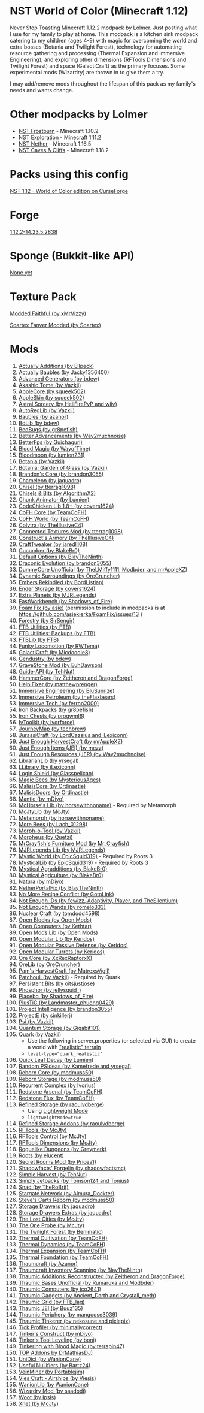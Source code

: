 NST World of Color (Minecraft 1.12)
============================

Never Stop Toasting Minecraft 1.12.2 modpack by Lolmer. Just posting what I use for my family to play at home. This modpack is a kitchen sink modpack catering to my children (ages 4-9) with magic for overcoming the world and extra bosses (Botania and Twilight Forest), technology for automating resource gathering and processing (Thermal Expansion and Immersive Engineering), and exploring other dimensions (RFTools Dimensions and Twilight Forest) and space (GalactiCraft) as the primary focuses. Some experimental mods (Wizardry) are thrown in to give them a try.

I may add/remove mods throughout the lifespan of this pack as my family's needs and wants change.

# Other modpacks by Lolmer
* [NST Frostburn](https://minecraft.curseforge.com/projects/nst-unofficial-frostburn) - Minecraft 1.10.2
* [NST Exploration](https://minecraft.curseforge.com/projects/nst-unofficial-exploration) - Minecraft 1.11.2
* [NST Nether](https://www.curseforge.com/minecraft/modpacks/nst-nether) - Minecraft 1.16.5
* [NST Caves & Cliffs](https://legacy.curseforge.com/minecraft/modpacks/nst-caves-cliffs) - Minecraft 1.18.2

# Packs using this config

[NST 1.12 - World of Color edition on CurseForge](https://minecraft.curseforge.com/projects/nst-world-of-color)


# Forge

[1.12.2-14.23.5.2838](http://files.minecraftforge.net/maven/net/minecraftforge/forge/index_1.12.2.html)

# Sponge (Bukkit-like API)

[None yet](http://files.minecraftforge.net/maven/org/spongepowered/spongeforge/)

# Texture Pack

[Modded Faithful (by xMrVizzy)](https://minecraft.curseforge.com/projects/modded-faithful)

[Soartex Fanver Modded (by Soartex)](https://minecraft.curseforge.com/projects/soartex-fanver-modded)

# Mods

1. [Actually Additions (by Ellpeck)](https://minecraft.curseforge.com/projects/actually-additions)
1. [Actually Baubles (by Jacky1356400)](https://minecraft.curseforge.com/projects/actually-baubles)
1. [Advanced Generators (by bdew)](https://minecraft.curseforge.com/mc-mods/223622)
1. [Akashic Tome (by Vazkii)](https://minecraft.curseforge.com/projects/akashic-tome)
1. [AppleCore (by squeek502)](https://minecraft.curseforge.com/projects/applecore)
1. [AppleSkin (by squeek502)](https://minecraft.curseforge.com/mc-mods/248787)
1. [Astral Sorcery (by HellFirePvP and wiiv)](https://minecraft.curseforge.com/projects/astral-sorcery)
1. [AutoRegLib (by Vazkii)](https://minecraft.curseforge.com/mc-mods/250363)
1. [Baubles (by azanor)](https://minecraft.curseforge.com/mc-mods/227083)
1. [BdLib (by bdew)](https://minecraft.curseforge.com/mc-mods/70496)
1. [BedBugs (by gr8pefish)](https://minecraft.curseforge.com/projects/bed-bugs)
1. [Better Advancements (by Way2muchnoise)](https://minecraft.curseforge.com/projects/better-advancements)
1. [BetterFps (by Guichaguri)](https://minecraft.curseforge.com/mc-mods/229876)
1. [Blood Magic (by WayofTime)](https://minecraft.curseforge.com/projects/blood-magic)
1. [Bloodmoon (by lumien231)](https://minecraft.curseforge.com/mc-mods/226321)
1. [Botania (by Vazkii)](https://minecraft.curseforge.com/mc-mods/225643)
1. [Botania: Garden of Glass (by Vazkii)](https://minecraft.curseforge.com/projects/botania-garden-of-glass)
1. [Brandon's Core (by brandon3055)](https://minecraft.curseforge.com/projects/brandons-core)
1. [Chameleon (by jaquadro)](https://minecraft.curseforge.com/projects/chameleon)
1. [Chisel (by tterrag1098)](https://minecraft.curseforge.com/projects/chisel)
1. [Chisels & Bits (by AlgorithmX2)](https://minecraft.curseforge.com/projects/chisels-bits)
1. [Chunk Animator (by Lumien)](https://minecraft.curseforge.com/projects/chunk-animator)
1. [CodeChicken Lib 1.8+ (by covers1624)](https://mods.curse.com/mc-mods/minecraft/242818-codechicken-lib-1-8)
1. [CoFH Core (by TeamCoFH)](https://minecraft.curseforge.com/projects/cofhcore)
1. [CoFH World (by TeamCoFH)](https://minecraft.curseforge.com/projects/cofh-world)
1. [Colytra (by TheIllusiveC4)](https://minecraft.curseforge.com/projects/colytra)
1. [Connected Textures Mod (by tterrag1098)](https://minecraft.curseforge.com/projects/ctm)
1. [Construct's Armory (by TheIllusiveC4)](https://minecraft.curseforge.com/projects/constructs-armory)
1. [CraftTweaker (by jaredlll08)](https://minecraft.curseforge.com/projects/crafttweaker)
1. [Cucumber (by BlakeBr0)](https://minecraft.curseforge.com/projects/cucumber)
1. [Default Options (by BlayTheNinth)](https://minecraft.curseforge.com/projects/default-options)
1. [Draconic Evolution (by brandon3055)](https://minecraft.curseforge.com/projects/draconic-evolution)
1. [DummyCore Unofficial (by TheLMiffy1111, Modbder, and mrAppleXZ)](https://minecraft.curseforge.com/projects/dummycore-unofficial)
1. [Dynamic Surroundings (by OreCruncher)](https://minecraft.curseforge.com/projects/dynamic-surroundings)
1. [Embers Rekindled (by BordListian)](https://minecraft.curseforge.com/projects/embers-rekindled)
1. [Ender Storage (by covers1624)](https://minecraft.curseforge.com/projects/ender-storage-1-8)
1. [Extra Planets (by MJRLegends)](https://minecraft.curseforge.com/projects/extraplanets)
1. [FastWorkbench (by Shadows_of_Fire)](https://minecraft.curseforge.com/projects/fastworkbench)
1. [Foam Fix (by asie)](https://asie.pl/Projects/Minecraft/Mods/FoamFix) (permission to include in modpacks is at https://github.com/asiekierka/FoamFix/issues/13 )
1. [Forestry (by SirSengir)](https://minecraft.curseforge.com/projects/forestry)
1. [FTB Utilities (by FTB)](https://minecraft.curseforge.com/mc-mods/237102)
1. [FTB Utilities: Backups (by FTB)](https://minecraft.curseforge.com/projects/ftb-utilities-backups)
1. [FTBLib (by FTB)](https://minecraft.curseforge.com/mc-mods/237167)
1. [Funky Locomotion (by RWTema)](https://minecraft.curseforge.com/projects/funky-locomotion)
1. [GalactiCraft (by Micdoodle8)](https://micdoodle8.com/mods/galacticraft)
1. [Gendustry (by bdew)](https://minecraft.curseforge.com/projects/gendustry)
1. [GraveStone Mod (by EuhDawson)](https://minecraft.curseforge.com/mc-mods/238551)
1. [Guide-API (by TehNut)](https://minecraft.curseforge.com/mc-mods/228832)
1. [HammerCore (by Zeitheron and DragonForge)](https://minecraft.curseforge.com/projects/hammer-core)
1. [Help Fixer (by matthewprenger)](https://minecraft.curseforge.com/projects/helpfixer)
1. [Immersive Engineering (by BluSunrize)](https://minecraft.curseforge.com/projects/immersive-engineering)
1. [Immersive Petroleum (by theFlaxbears)](https://minecraft.curseforge.com/projects/immersive-petroleum)
1. [Immersive Tech (by ferroo2000)](https://minecraft.curseforge.com/projects/immersive-tech)
1. [Iron Backpacks (by gr8pefish)](https://minecraft.curseforge.com/projects/iron-backpacks)
1. [Iron Chests (by progwml6)](https://minecraft.curseforge.com/mc-mods/228756)
1. [IvToolkit (by Ivorforce)](https://minecraft.curseforge.com/projects/ivtoolkit)
1. [JourneyMap (by techbrew)](https://minecraft.curseforge.com/mc-mods/32274)
1. [JurassiCraft (by LordCazsius and iLexiconn)](https://minecraft.curseforge.com/projects/jurassicraft)
1. [Just Enough HarvestCraft (by mrAppleXZ)](https://minecraft.curseforge.com/projects/just-enough-harvestcraft)
1. [Just Enough Items (JEI) (by mezz)](https://minecraft.curseforge.com/mc-mods/238222)
1. [Just Enough Resources (JER) (by Way2muchnoise)](https://minecraft.curseforge.com/mc-mods/240630)
1. [LibrarianLib (by yrsegal)](https://minecraft.curseforge.com/projects/librarianlib)
1. [LLibrary (by iLexiconn)](https://minecraft.curseforge.com/projects/llibrary)
1. [Login Shield (by Glasspelican)](https://minecraft.curseforge.com/mc-mods/233255)
1. [Magic Bees (by MysteriousAges)](https://minecraft.curseforge.com/projects/magic-bees)
1. [MalisisCore (by Ordinastie)](https://minecraft.curseforge.com/projects/malisiscore)
1. [MalisisDoors (by Ordinastie)](https://minecraft.curseforge.com/projects/malisisdoors)
1. [Mantle (by mDiyo)](https://minecraft.curseforge.com/projects/mantle)
1. [McHorse's Lib (by horsewithnoname)](https://minecraft.curseforge.com/projects/mchorses-mclib) - Required by Metamorph
1. [McJtyLib (by McJty)](https://minecraft.curseforge.com/mc-mods/233105)
1. [Metamorph (by horsewithnoname)](https://minecraft.curseforge.com/projects/metamorph)
1. [More Bees (by Lach_01298)](https://minecraft.curseforge.com/projects/more-bees)
1. [Morph-o-Tool (by Vazkii)](https://minecraft.curseforge.com/projects/morph-o-tool)
1. [Morpheus (by Quetzi)](https://minecraft.curseforge.com/mc-mods/69118)
1. [MrCrayfish's Furniture Mod (by Mr_Crayfish)](https://minecraft.curseforge.com/projects/mrcrayfish-furniture-mod)
1. [MJRLegends Lib (by MJRLegends)](https://minecraft.curseforge.com/projects/mjrlegendslib)
1. [Mystic World (by EpicSquid319)](https://www.curseforge.com/minecraft/mc-mods/mysticallib) - Required by Roots 3
1. [MysticalLib (by EpicSquid319)](https://www.curseforge.com/minecraft/mc-mods/mysticallib) - Required by Roots 3
1. [Mystical Agradditions (by BlakeBr0)](https://minecraft.curseforge.com/projects/mystical-agradditions)
1. [Mystical Agriculture (by BlakeBr0)](https://minecraft.curseforge.com/mc-mods/246640)
1. [Natura (by mDiyo)](https://minecraft.curseforge.com/projects/natura)
1. [NetherPortalFix (by BlayTheNinth)](https://minecraft.curseforge.com/mc-mods/241160)
1. [No More Recipe Conflict (by GotoLink)](https://minecraft.curseforge.com/projects/stimmedcow-nomorerecipeconflict)
1. [Not Enough IDs (by fewizz, Adaptivity, Player, and TheSilentium)](https://minecraft.curseforge.com/projects/notenoughids)
1. [Not Enough Wands (by romelo333)](https://minecraft.curseforge.com/projects/not-enough-wands)
1. [Nuclear Craft (by tomdodd4598)](https://minecraft.curseforge.com/projects/nuclearcraft-mod)
1. [Open Blocks (by Open Mods)](https://minecraft.curseforge.com/projects/openblocks)
1. [Open Computers (by Kethtar)](https://minecraft.curseforge.com/mc-mods/223008)
1. [Open Mods Lib (by Open Mods)](https://minecraft.curseforge.com/projects/openmodslib)
1. [Open Modular Lib (by Keridos)](https://minecraft.curseforge.com/projects/omlib)
1. [Open Modular Passive Defense (by Keridos)](https://minecraft.curseforge.com/projects/open-modular-passive-defense)
1. [Open Modular Turrets (by Keridos)](https://minecraft.curseforge.com/projects/openmodularturrets)
1. [Ore Core (by XxRexRaptorxX)](https://minecraft.curseforge.com/projects/ore-core)
1. [OreLib (by OreCruncher)](https://minecraft.curseforge.com/projects/orelib)
1. [Pam's HarvestCraft (by MatrexsVigil)](https://minecraft.curseforge.com/projects/pams-harvestcraft)
1. [Patchouli (by Vazkii)](https://www.curseforge.com/minecraft/mc-mods/patchouli) - Required by Quark
1. [Persistent Bits (by oitsjustjose)](https://minecraft.curseforge.com/projects/persistent-bits)
1. [Phosphor (by jellysquid_)](https://www.curseforge.com/minecraft/mc-mods/phosphor)
1. [Placebo (by Shadows_of_Fire)](https://www.curseforge.com/minecraft/mc-mods/placebo)
1. [PlusTiC (by Landmaster_phuong0429)](https://minecraft.curseforge.com/projects/plustic)
1. [Project Intelligence (by brandon3055)](https://minecraft.curseforge.com/projects/project-intelligence)
1. [ProjectE (by sinkillerj)](https://minecraft.curseforge.com/projects/projecte)
1. [Psi (by Vazkii)](https://minecraft.curseforge.com/mc-mods/241665)
1. [Quantum Storage (by Gigabit101)](https://minecraft.curseforge.com/projects/quantumstorage)
1. [Quark (by Vazkii)](https://minecraft.curseforge.com/mc-mods/243121)
   * Use the following in server.properties (or selected via GUI) to create a world with ["realistic" terrain](https://twitter.com/Vazkii/status/744293874336735234)
   * ```level-type="quark_realistic"```
1. [Quick Leaf Decay (by Lumien)](https://minecraft.curseforge.com/projects/quick-leaf-decay)
1. [Random PSIdeas (by Kamefrede and yrsegal)](https://minecraft.curseforge.com/projects/random-psideas)
1. [Reborn Core (by modmuss50)](https://minecraft.curseforge.com/projects/reborncore)
1. [Reborn Storage (by modmuss50)](https://minecraft.curseforge.com/projects/rebornstorage)
1. [Recurrent Complex (by Ivorius)](https://minecraft.curseforge.com/projects/recurrent-complex)
1. [Redstone Arsenal (by TeamCoFH)](https://minecraft.curseforge.com/projects/redstone-arsenal)
1. [Redstone Flux (by TeamCoFH)](https://minecraft.curseforge.com/projects/redstone-flux)
1. [Refined Storage (by raoulvdberge)](https://minecraft.curseforge.com/mc-mods/243076)
   * Using [Lightweight Mode](http://minecraft-recurrent-complex.wikia.com/wiki/Using_Recurrent_Complex_as_a_Utility#Lightweight_Mode)
   * ```lightweightMode=true```
1. [Refined Storage Addons (by raoulvdberge)](https://minecraft.curseforge.com/projects/refined-storage-addons)
1. [RFTools (by McJty)](https://minecraft.curseforge.com/mc-mods/224641)
1. [RFTools Control (by McJty)](https://minecraft.curseforge.com/projects/rftools-control)
1. [RFTools Dimensions (by McJty)](https://minecraft.curseforge.com/mc-mods/240950)
1. [Roguelike Dungeons (by Greymerk)](https://minecraft.curseforge.com/mc-mods/221585)
1. [Roots (by elucent)](https://minecraft.curseforge.com/projects/roots)
1. [Secret Rooms Mod (by Pricea1)](https://minecraft.curseforge.com/projects/secretroomsmod)
1. [Shadowfacts' Forgelin (by shadowfactsmc)](https://minecraft.curseforge.com/projects/shadowfacts-forgelin)
1. [Simple Harvest (by TehNut)](https://minecraft.curseforge.com/projects/simpleharvest)
1. [Simply Jetpacks (by Tomson124 and Tonius)](https://minecraft.curseforge.com/projects/simply-jetpacks-2)
1. [Snad (by TheRoBrit)](https://minecraft.curseforge.com/projects/snad)
1. [Stargate Network (by Almura_Dockter)](https://www.curseforge.com/minecraft/mc-mods/stargate-network)
1. [Steve's Carts Reborn (by modmuss50)](https://minecraft.curseforge.com/projects/steves-carts-reborn)
1. [Storage Drawers (by jaquadro)](https://minecraft.curseforge.com/projects/storage-drawers)
1. [Storage Drawers Extras (by jaquadro)](https://minecraft.curseforge.com/projects/storage-drawers-extras)
1. [The Lost Cities (by McJty)](https://minecraft.curseforge.com/projects/the-lost-cities)
1. [The One Probe (by McJty)](https://minecraft.curseforge.com/projects/the-one-probe)
1. [The Twilight Forest (by Benimatic)](https://minecraft.curseforge.com/projects/the-twilight-forest)
1. [Thermal Cultivation (by TeamCoFH)](https://minecraft.curseforge.com/projects/thermal-cultivation)
1. [Thermal Dynamics (by TeamCoFH)](https://minecraft.curseforge.com/projects/thermal-dynamics)
1. [Thermal Expansion (by TeamCoFH)](https://minecraft.curseforge.com/projects/thermalexpansion)
1. [Thermal Foundation (by TeamCoFH)](https://minecraft.curseforge.com/projects/thermal-foundation)
1. [Thaumcraft (by Azanor)](https://minecraft.curseforge.com/projects/thaumcraft)
1. [Thaumcraft Inventory Scanning (by BlayTheNinth)](https://minecraft.curseforge.com/projects/thaumcraft-inventory-scanning)
1. [Thaumic Additions: Reconstructed (by Zeitheron and DragonForge)](https://minecraft.curseforge.com/projects/thaumic-additions)
1. [Thaumic Bases Unofficial (by Rumaruka and Modbder)](https://minecraft.curseforge.com/projects/thaumic-bases-unofficial)
1. [Thaumic Computers (by jco2641)](https://minecraft.curseforge.com/projects/thaumic-computers)
1. [Thaumic Gadgets (by Ancient_Darth and Crystall_meth)](https://minecraft.curseforge.com/projects/thaumic-gadgets)
1. [Thaumic Grid (by FTB_lag)](https://minecraft.curseforge.com/projects/thaumic-grid)
1. [Thaumic JEI (by Buuz135)](https://minecraft.curseforge.com/projects/thaumic-jei)
1. [Thaumic Periphery (by mangoose3039)](https://minecraft.curseforge.com/projects/thaumic-periphery)
1. [Thaumic Tinkerer (by nekosune and pixlepix)](https://minecraft.curseforge.com/projects/thaumic-tinkerer)
1. [Tick Profiler (by minimallycorrect)](https://minecraft.curseforge.com/projects/tickprofiler)
1. [Tinker's Construct (by mDiyo)](https://minecraft.curseforge.com/projects/tinkers-construct)
1. [Tinker's Tool Leveling (by boni)](https://minecraft.curseforge.com/projects/tinkers-tool-leveling)
1. [Tinkering with Blood Magic (by terrapin47)](https://minecraft.curseforge.com/projects/tinkering-with-blood-magic)
1. [TOP Addons by DrMathiasDJ)](https://minecraft.curseforge.com/projects/top-addons)
1. [UniDict (by WanionCane)](https://minecraft.curseforge.com/projects/unidict)
1. [Useful Nullifiers (by Bartz24)](https://minecraft.curseforge.com/projects/useful-nullifiers)
1. [VeinMiner (by Portablejim)](https://minecraft.curseforge.com/mc-mods/67133)
1. [Vies Craft - Airships (by Viesis)](https://minecraft.curseforge.com/projects/viescraft-airships)
1. [WanionLib (by WanionCane)](https://minecraft.curseforge.com/projects/wanionlib)
1. [Wizardry Mod (by saadodi)](https://minecraft.curseforge.com/projects/wizardry-mod)
1. [Woot (by Ipsis)](https://minecraft.curseforge.com/projects/woot)
1. [Xnet (by McJty)](https://minecraft.curseforge.com/projects/xnet)

